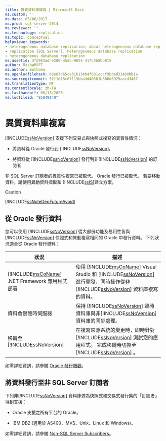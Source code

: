 ```yaml
---
title: 異質資料庫複寫 | Microsoft Docs
ms.custom: ''
ms.date: 03/06/2017
ms.prod: sql-server-2014
ms.reviewer: ''
ms.technology: replication
ms.topic: conceptual
helpviewer_keywords:
- heterogeneous database replication, about heterogeneous database replication
- replication [SQL Server], heterogeneous database replication
- heterogeneous database replication
ms.assetid: 3fd983ad-e206-45db-9054-417c9b5bb815
author: MashaMSFT
ms.author: mathoma
ms.openlocfilehash: b8e67d65ca316134b4f801cccf9bded31408bb1a
ms.sourcegitcommit: 57f1d15c67113bbadd40861b886d6929aacd3467
ms.translationtype: MT
ms.contentlocale: zh-TW
ms.lasthandoff: 06/18/2020
ms.locfileid: "85049149"
---
```

# <a name="heterogeneous-database-replication"></a>異質資料庫複寫
  [!INCLUDE[ssNoVersion](../../../includes/ssnoversion-md.md)] 支援下列交易式與快照式複寫的異質性情況：  
  
-   將資料從 Oracle 發行到 [!INCLUDE[ssNoVersion](../../../includes/ssnoversion-md.md)]。  
  
-   將資料從 [!INCLUDE[ssNoVersion](../../../includes/ssnoversion-md.md)] 發行到非[!INCLUDE[ssNoVersion](../../../includes/ssnoversion-md.md)] 的訂閱者  
  
 非 SQL Server 訂閱者的異質性複寫已被取代。 Oracle 發行已被取代。 若要移動資料，請使用異動資料擷取和 [!INCLUDE[ssIS](../../../includes/ssis-md.md)]建立方案。  
  
> [!CAUTION]  
>  [!INCLUDE[ssNoteDepFutureAvoid](../../../includes/ssnotedepfutureavoid-md.md)]  
  
## <a name="publishing-data-from-oracle"></a>從 Oracle 發行資料  
 您可以使用 [!INCLUDE[ssNoVersion](../../../includes/ssnoversion-md.md)] 從大部份功能及易用性皆與 [!INCLUDE[ssNoVersion](../../../includes/ssnoversion-md.md)] 快照式和異動複寫相同的 Oracle 中發行資料。 下列狀況適合從 Oracle 發行資料：  
  
|狀況|描述|  
|--------------|-----------------|  
|[!INCLUDE[msCoName](../../../includes/msconame-md.md)] .NET Framework 應用程式部署|使用 [!INCLUDE[msCoName](../../../includes/msconame-md.md)] Visual Studio 和 [!INCLUDE[ssNoVersion](../../../includes/ssnoversion-md.md)] 進行開發，同時操作從非[!INCLUDE[ssNoVersion](../../../includes/ssnoversion-md.md)] 資料庫複寫的資料。|  
|資料倉儲臨時伺服器|保持 [!INCLUDE[ssNoVersion](../../../includes/ssnoversion-md.md)] 臨時資料庫與非[!INCLUDE[ssNoVersion](../../../includes/ssnoversion-md.md)] 資料庫的同步處理。|  
|移轉至 [!INCLUDE[ssNoVersion](../../../includes/ssnoversion-md.md)]|在複寫來源系統的變更時，即時針對 [!INCLUDE[ssNoVersion](../../../includes/ssnoversion-md.md)] 測試您的應用程式。 完成移轉時切換至 [!INCLUDE[ssNoVersion](../../../includes/ssnoversion-md.md)] 。|  
  
 如需詳細資訊，請參閱 [Oracle 發行概觀](oracle-publishing-overview.md)。  
  
## <a name="publishing-data-to-non-sql-server-subscribers"></a>將資料發行至非 SQL Server 訂閱者  
 下列非[!INCLUDE[ssNoVersion](../../../includes/ssnoversion-md.md)] 資料庫做為快照式和交易式發行集的「訂閱者」得到支援：  
  
-   Oracle 支援之所有平台的 Oracle。  
  
-   IBM DB2 (適用於 AS400、MVS、Unix、Linux 和 Windows)。  
  
 如需詳細資訊，請參閱 [Non-SQL Server Subscribers](non-sql-server-subscribers.md)。  
  
  
